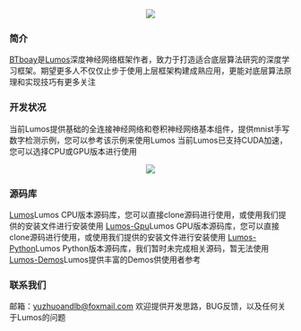 <div align="center">
  <img src="https://raw.githubusercontent.com/LumosNet/Lumos/master/img/Lumos.png">
</div>

### 简介

[BTboay](https://github.com/BTboay)是[Lumos](https://github.com/LumosNet)深度神经网络框架作者，致力于打造适合底层算法研究的深度学习框架。期望更多人不仅仅止步于使用上层框架构建成熟应用，更能对底层算法原理和实现技巧有更多关注

### 开发状况

当前Lumos提供基础的全连接神经网络和卷积神经网络基本组件，提供mnist手写数字检测示例，您可以参考该示例来使用Lumos
当前Lumos已支持CUDA加速，您可以选择CPU或GPU版本进行使用

<div align="center">
  <img src="https://raw.githubusercontent.com/LumosNet/Lumos/master/img/LumosNet.png">
</div>

### 源码库

[Lumos](https://github.com/LumosNet/Lumos)Lumos CPU版本源码库，您可以直接clone源码进行使用，或使用我们提供的安装文件进行安装使用
[Lumos-Gpu](https://github.com/LumosNet/Lumos-Gpu)Lumos GPU版本源码库，您可以直接clone源码进行使用，或使用我们提供的安装文件进行安装使用
[Lumos-Python](https://github.com/LumosNet/Lumos-Python)Lumos Python版本源码库，我们暂时未完成相关源码，暂无法使用
[Lumos-Demos](https://github.com/LumosNet/Lumos-Demos)Lumos提供丰富的Demos供使用者参考

### 联系我们
邮箱：yuzhuoandlb@foxmail.com
欢迎提供开发思路，BUG反馈，以及任何关于Lumos的问题
